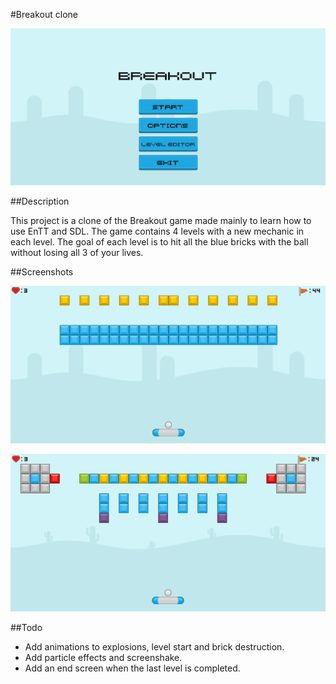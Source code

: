 #Breakout clone

![Main title screen](docs/Mainscreen_screenshot.png?raw=true)

##Description

This project is a clone of the Breakout game made mainly to learn how to use EnTT and SDL.
The game contains 4 levels with a new mechanic in each level. The goal of each level is to 
hit all the blue bricks with the ball without losing all 3 of your lives.



##Screenshots

![Level 1 screenshot](docs/Level1_screenshot.png?raw=true)

![Level 4 screenshot](docs/Level4_screenshot.png?raw=true)

##Todo

* Add animations to explosions, level start and brick destruction.
* Add particle effects and screenshake.
* Add an end screen when the last level is completed.
